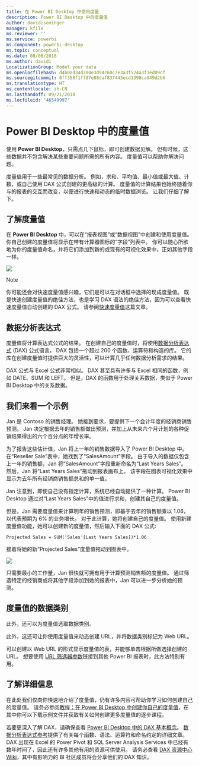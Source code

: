 ```yaml
---
title: 在 Power BI Desktop 中使用度量
description: Power BI Desktop 中的度量值
author: davidiseminger
manager: kfile
ms.reviewer: ''
ms.service: powerbi
ms.component: powerbi-desktop
ms.topic: conceptual
ms.date: 08/08/2018
ms.author: davidi
LocalizationGroup: Model your data
ms.openlocfilehash: d4b0ad34d200e3d94c60c7e3a3f524a3f3ed09cf
ms.sourcegitcommit: 0ff358f1ff87e88daf837443ecd1398ca949d2b6
ms.translationtype: HT
ms.contentlocale: zh-CN
ms.lasthandoff: 09/21/2018
ms.locfileid: "46549997"
---
```

# <a name="measures-in-power-bi-desktop"></a>Power BI Desktop 中的度量值

使用 **Power BI Desktop**，只需点几下鼠标，即可创建数据见解。 但有时候，这些数据并不包含解决某些重要问题所需的所有内容。 度量值可以帮助你解决问题。

度量值用于一些最常见的数据分析。 例如，求和、平均值、最小值或最大值、计数，或自己使用 DAX 公式创建的更高级的计算。 度量值的计算结果也始终随着你与的报表的交互而改变，以便进行快速和动态的临时数据浏览。 让我们仔细了解下。

## <a name="understanding-measures"></a>了解度量值

在 **Power BI Desktop** 中，可以在“报表视图”或“数据视图”中创建和使用度量值。 你自己创建的度量值将显示在带有计算器图标的“字段”列表中。 你可以随心所欲地为你的度量值命名，并将它们添加到新的或现有的可视化效果中，正如其他字段一样。

![](media/desktop-measures/measuresinpbid_measinfieldlist.png)

> [!NOTE]
> 你可能还会对快速度量值感兴趣，它们是可以在对话框中选择的现成度量值。 既是快速创建度量值的绝佳方法，也是学习 DAX 语法的绝佳方法，因为可以查看快速度量值自动创建的 DAX 公式。 请参阅[快速度量值](desktop-quick-measures.md)这篇文章。
> 
> 

## <a name="data-analysis-expressions"></a>数据分析表达式

度量值将计算表达式公式的结果。 在创建自己的度量值时，将使用[数据分析表达式](https://msdn.microsoft.com/library/gg413422.aspx) (DAX) 公式语言。 DAX 包括一个超过 200 个函数、运算符和构造的库。 它的库在创建度量值时提供巨大的灵活性，可以计算几乎任何数据分析需求的结果。

DAX 公式与 Excel 公式非常相似。 DAX 甚至具有许多与 Excel 相同的函数，例如 DATE、SUM 和 LEFT。 但是，DAX 的函数用于处理关系数据，类似于 Power BI Desktop 中的关系数据。

## <a name="lets-look-at-an-example"></a>我们来看一个示例
Jan 是 Contoso 的销售经理。 她接到要求，要提供下一个会计年度的经销商销售预测。 Jan 决定根据去年的销售额做出预测，并加上从未来六个月计划的各种促销结果得出的六个百分点的年增长率。

为了报告这些估计值，Jan 将上一年的销售数据导入了 Power BI Desktop 中。 在“Reseller Sale”表中，她找到了“SalesAmount”字段。 由于导入的数据仅包含上一年的销售额，Jan 将“SalesAmount”字段重新命名为“Last Years Sales”。 然后，Jan 将“Last Years Sales”拖动到报表画布上。 该字段在图表可视化效果中显示为去年所有经销商销售额总和的单一值。

Jan 注意到，即使自己没有指定计算，系统已经自动提供了一种计算。 Power BI Desktop 通过对“Last Years Sales”中的值进行求和，创建其自己的度量值。

但是，Jan 需要度量值来计算明年的销售预测，即基于去年的销售额乘以 1.06，以代表预期为 6% 的业务增长。 对于此计算，她将创建自己的度量值。 使用新建度量值功能，她可以创建新的度量值，然后输入下面的 DAX 公式:

    Projected Sales = SUM('Sales'[Last Years Sales])*1.06

接着将她的新“Projected Sales”度量值拖动到图表中。

![](media/desktop-measures/measuresinpbid_lastyearsales.png)

只需要最小的工作量，Jan 很快就可拥有用于计算预测销售额的度量值。 通过筛选特定的经销商或将其他字段添加到她的报表中，Jan 可以进一步分析她的预测。

## <a name="data-categories-for-measures"></a>度量值的数据类别

此外，还可以为度量值选取数据类别。 

此外，这还可让你使用度量值来动态创建 URL，并将数据类别标记为 Web URL。 

可以创建以 Web URL 的形式显示度量值的表，并能够单击根据所做选择创建的 URL。 想要使用 [URL 筛选器参数](service-url-filters.md)链接到其他 Power BI 报表时，此方法特别有用。

## <a name="learn-more"></a>了解详细信息
在此处我们仅向你快速地介绍了度量值，仍有许多内容可帮助你学习如何创建自己的度量值。 请务必参阅[教程：在 Power BI Desktop 中创建你自己的度量值](desktop-tutorial-create-measures.md)，在其中你可以下载示例文件并获取有关如何创建更多度量值的逐步课程。  

若要更深入了解 DAX，请确保查看 [Power BI Desktop 中的 DAX 基本概念](desktop-quickstart-learn-dax-basics.md)。 [数据分析表达式参考](https://msdn.microsoft.com/library/gg413422.aspx)提供了有关每个函数、语法、运算符和命名约定的详细文章。 DAX 出现在 Excel 的 Power Pivot 和 SQL Server Analysis Services 中已经有数年时间了，因此还有许多其他有用的资源可供使用。 请务必查看 [DAX 资源中心 Wiki](http://social.technet.microsoft.com/wiki/contents/articles/1088.dax-resource-center.aspx)，其中有影响力的 BI 社区成员将会分享他们的 DAX 知识。



